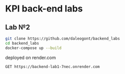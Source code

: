 # KPI back-end labs
 ## Lab №2

```bash
git clone https://github.com/daleogont/backend_labs
cd backend_labs
docker-compose up --build
```


  deployed on render.com
 ```shell
 GET https://backend-lab1-7nec.onrender.com
 ```
